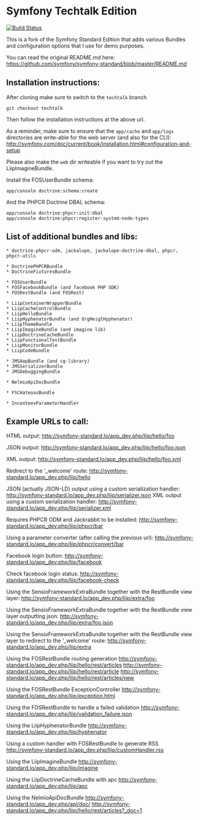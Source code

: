 Symfony Techtalk Edition
========================

[![Build Status](https://secure.travis-ci.org/liip-forks/symfony-standard.png?branch=techtalk)](http://travis-ci.org/liip-forks/symfony-standard)

This is a fork of the Symfony Standard Edition that adds various Bundles
and configuration options that I use for demo purposes.

You can read the original README.md here:
https://github.com/symfony/symfony-standard/blob/master/README.md

Installation instructions:
--------------------------

After cloning make sure to switch to the ``techtalk`` branch

```
git checkout techtalk
```

Then follow the installation instructions at the above url.

As a reminder, make sure to ensure that the ``app/cache`` and ``app/logs``
directories are write-able for the web server (and also for the CLI):
http://symfony.com/doc/current/book/installation.html#configuration-and-setup

Please also make the ``web`` dir writeable if you want to try out the
LiipImagineBundle.

Install the FOSUserBundle schema:
```
app/console doctrine:schema:create
```

And the PHPCR Doctrine DBAL schema:
```
app/console doctrine:phpcr:init:dbal
app/console doctrine:phpcr:register-system-node-types
```

List of additional bundles and libs:
------------------------------------

    * doctrine-phpcr-odm, jackalope, jackalope-doctrine-dbal, phpcr, phpcr-utils

    * DoctrinePHPCRBundle
    * DoctrineFixturesBundle

    * FOSUserBundle
    * FOSFacebookBundle (and facebook PHP SDK)
    * FOSRestBundle (and FOSRest)

    * LiipContainerWrapperBundle
    * LiipCacheControlBundle
    * LiipHelloBundle
    * LiipHyphenatorBundle (and OrgHeiglHyphenator)
    * LiipThemeBundle
    * LiipImagineBundle (and imagine lib)
    * LiipDoctrineCacheBundle
    * LiipFunctionalTestBundle
    * LiipMonitorBundle
    * LiipCodeBundle

    * JMSAopBundle (and cg-library)
    * JMSSerializerBundle
    * JMSDebuggingBundle

    * NelmioApiDocBundle

    * FSCHateoasBundle

    * IncenteevParameterHandler

Example URLs to call:
---------------------

HTML output:
http://symfony-standard.lo/app_dev.php/liip/hello/foo

JSON output:
http://symfony-standard.lo/app_dev.php/liip/hello/foo.json

XML output:
http://symfony-standard.lo/app_dev.php/liip/hello/foo.xml

Redirect to the '_welcome' route:
http://symfony-standard.lo/app_dev.php/liip/hello

JSON (actually JSON-LD) output using a custom serialization handler:
http://symfony-standard.lo/app_dev.php/liip/serializer.json
XML output using a custom serialization handler:
http://symfony-standard.lo/app_dev.php/liip/serializer.xml

Requires PHPCR ODM and Jackrabbit to be installed:
http://symfony-standard.lo/app_dev.php/liip/phpcr/bar

Using a parameter converter (after calling the previous url):
http://symfony-standard.lo/app_dev.php/liip/phpcr/convert/bar

Facebook login button:
http://symfony-standard.lo/app_dev.php/liip/facebook

Check facebook login status:
http://symfony-standard.lo/app_dev.php/liip/facebook-check

Using the SensioFrameworkExtraBundle together with the RestBundle view layer:
http://symfony-standard.lo/app_dev.php/liip/extra/foo

Using the SensioFrameworkExtraBundle together with the RestBundle view layer outputting json:
http://symfony-standard.lo/app_dev.php/liip/extra/foo.json

Using the SensioFrameworkExtraBundle together with the RestBundle view layer to redirect to the '_welcome' route:
http://symfony-standard.lo/app_dev.php/liip/extra

Using the FOSRestBundle routing generation
http://symfony-standard.lo/app_dev.php/liip/hello/rest/articles
http://symfony-standard.lo/app_dev.php/liip/hello/rest/article
http://symfony-standard.lo/app_dev.php/liip/hello/rest/articles/new

Using the FOSRestBundle ExceptionController
http://symfony-standard.lo/app_dev.php/liip/exception.html

Using the FOSRestBundle to handle a failed validation
http://symfony-standard.lo/app_dev.php/liip/validation_failure.json

Using the LiipHyphenatorBundle
http://symfony-standard.lo/app_dev.php/liip/hyphenator

Using a custom handler with FOSRestBundle to generate RSS
http://symfony-standard.lo/app_dev.php/liip/customHandler.rss

Using the LiipImagineBundle
http://symfony-standard.lo/app_dev.php/liip/imagine

Using the LiipDoctrineCacheBundle with apc
http://symfony-standard.lo/app_dev.php/liip/apc

Using the NelmioApiDocBundle
http://symfony-standard.lo/app_dev.php/api/doc/
http://symfony-standard.lo/app_dev.php/liip/hello/rest/articles?_doc=1
